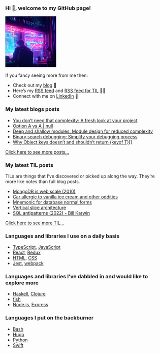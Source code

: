 ### Hi 👋, welcome to my GitHub page!

<img alt="" src="./programmer.png" height="160" width="160">

If you fancy seeing more from me then:

- Check out my [blog](https://vladimirzdrazil.com/) 📝
- Here’s my [RSS feed](https://vladimirzdrazil.com/index.xml) and [RSS feed for TIL](https://vladimirzdrazil.com/categories/til/index.xml) 📝🔔
- Connect with me on [LinkedIn](https://www.linkedin.com/in/vladimirzdrazil) 👔

### My latest blogs posts

<!-- BLOG-POST-LIST:START -->
- [You don’t need that complexity: A fresh look at your project](https://vladimirzdrazil.com/posts/you-dont-need-that-complexity/)
- [Option A vs A | null](https://vladimirzdrazil.com/posts/option-a-a-null/)
- [Deep and shallow modules: Module design for reduced complexity](https://vladimirzdrazil.com/posts/deep-shallow-modules/)
- [Binary search debugging: Simplify your debugging process](https://vladimirzdrazil.com/posts/binary-search-debugging/)
- [Why Object.keys doesn’t and shouldn’t return &lpar;keyof T&rpar;[]](https://vladimirzdrazil.com/posts/object-keys-keyof-t/)
<!-- BLOG-POST-LIST:END -->

[Click here to see more posts…](https://vladimirzdrazil.com/#more-posts)

### My latest TIL posts

TILs are things that I’ve discovered or picked up along the way. They’re more like notes than full blog posts.

<!-- TIL-POST-LIST:START -->
- [MongoDB is web scale &lpar;2010&rpar;](https://vladimirzdrazil.com/til/programming-humor/mongo-db-is-web-scale/)
- [Car allergic to vanilla ice cream and other oddities](https://vladimirzdrazil.com/til/tech-oddities/car-allergic-to-vanilla-ice-cream/)
- [Mnemonic for database normal forms](https://vladimirzdrazil.com/til/databases/relational-database-normal-forms-mnemonic/)
- [Vertical slice architecture](https://vladimirzdrazil.com/til/software-architecture/vertical-slice-architecture/)
- [SQL antipatterns &lpar;2022&rpar; - Bill Karwin](https://vladimirzdrazil.com/til/programming/sql-antipatterns/)
<!-- TIL-POST-LIST:END -->

[Click here to see more TIL…](https://vladimirzdrazil.com/#more-tils)

### Languages and libraries I use on a daily basis

- [TypeScript](https://www.typescriptlang.org/), [JavaScript](https://developer.mozilla.org/en-US/docs/Web/JavaScript)
- [React](https://reactjs.org/), [Redux](https://redux.js.org)
- [HTML](https://developer.mozilla.org/en-US/docs/Web/HTML), [CSS](https://developer.mozilla.org/en-US/docs/Web/CSS)
- [Jest](https://jestjs.io), [webpack](https://webpack.js.org)

### Languages and libraries I’ve dabbled in and would like to explore more

- [Haskell](https://www.haskell.org/), [Clojure](https://clojure.org/)
- [fish](https://fishshell.com/)
- [Node.js](https://nodejs.org), [Express](https://expressjs.com)

### Languages I put on the backburner

- [Bash](https://www.gnu.org/software/bash/)
- [Hugo](https://gohugo.io/)
- [Python](https://www.python.org)
- [Swift](https://developer.apple.com/swift/)
